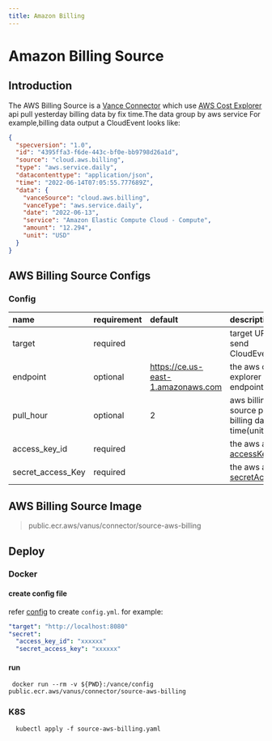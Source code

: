 ```yaml
---
title: Amazon Billing
---
```


# Amazon Billing Source

## Introduction

The AWS Billing Source is a [Vance Connector][vc] which use [AWS Cost Explorer][awsbill] api pull yesterday billing data
by fix time.The data group by aws service For example,billing data output a CloudEvent looks like:

```json
{
  "specversion": "1.0",
  "id": "4395ffa3-f6de-443c-bf0e-bb9798d26a1d",
  "source": "cloud.aws.billing",
  "type": "aws.service.daily",
  "datacontenttype": "application/json",
  "time": "2022-06-14T07:05:55.777689Z",
  "data": {
    "vanceSource": "cloud.aws.billing",
    "vanceType": "aws.service.daily",
    "date": "2022-06-13",
    "service": "Amazon Elastic Compute Cloud - Compute",
    "amount": "12.294",
    "unit": "USD"
  }
}
```

## AWS Billing Source Configs

### Config

| name              | requirement | default                            | description                                          |
|:------------------|:------------|:-----------------------------------|:-----------------------------------------------------|
| target            | required    |                                    | target URL will send CloudEvents to                  |
| endpoint          | optional    | https://ce.us-east-1.amazonaws.com | the aws cost explorer api endpoint                   |
| pull_hour         | optional    | 2                                  | aws billing source pull billing data time(unit hour) |
| access_key_id     | required    |                                    | the aws account [accessKeyID][accessKey]             |
| secret_access_Key | required    |                                    | the aws account [secretAccessKey][accessKey]         |

## AWS Billing Source Image

> public.ecr.aws/vanus/connector/source-aws-billing

## Deploy

### Docker

#### create config file

refer [config](#Config) to create `config.yml`. for example:

```yaml
"target": "http://localhost:8080"
"secret":
  "access_key_id": "xxxxxx"
  "secret_access_key": "xxxxxx"
```

#### run

```shell
 docker run --rm -v ${PWD}:/vance/config public.ecr.aws/vanus/connector/source-aws-billing
```

### K8S

```shell
  kubectl apply -f source-aws-billing.yaml
```

[vc]: https://github.com/linkall-labs/vance-docs/blob/main/docs/concept.md
[awsbill]: https://docs.aws.amazon.com/aws-cost-management/latest/APIReference/API_GetCostAndUsage.html
[accessKey]: https://docs.aws.amazon.com/IAM/latest/UserGuide/id_credentials_access-keys.html
